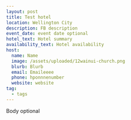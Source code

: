 ```yaml
---
layout: post
title: Test hotel
location: Wellington City
description: FB description
event_date: event date optional
hotel_text: Hotel summary
availability_text: Hotel availability
host:
  name: Name
  image: /assets/uploaded/12wainui-church.png
  blurb: Blurb
  email: Emaileeee
  phone: hponnnenumber
  website: website
tag:
  - tags
---
```

Body optional